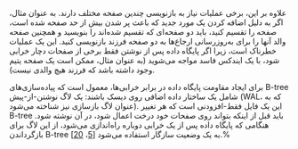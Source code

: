 علاوه بر این، برخی عملیات نیاز به بازنویسی چندین صفحه مختلف دارند. به عنوان مثال، اگر به دلیل اضافه کردن یک مورد جدید که باعث پر شدن بیش از حد صفحه شده است، صفحه را تقسیم کنید، باید دو صفحه‌ای که تقسیم شده‌اند را بنویسید و همچنین صفحه والد آنها را برای به‌روزرسانی ارجاع‌ها به دو صفحه فرزند بازنویسی کنید. این یک عملیات خطرناک است، زیرا اگر پایگاه داده پس از نوشتن فقط برخی از صفحات دچار خرابی شود، با یک ایندکس فاسد مواجه می‌شوید (به عنوان مثال، ممکن است یک صفحه یتیم وجود داشته باشد که فرزند هیچ والدی نیست).

برای ایجاد مقاومت پایگاه داده در برابر خرابی‌ها، معمول است که پیاده‌سازی‌های B-tree شامل یک ساختار داده اضافی روی دیسک باشند: یک لاگ نوشتن-از-پیش (WAL، که به عنوان لاگ بازسازی نیز شناخته می‌شود). این یک فایل فقط-افزودنی است که هر تغییر B-tree باید قبل از اینکه بتواند روی صفحات خود درخت اعمال شود، در آن نوشته شود. هنگامی که پایگاه داده پس از یک خرابی دوباره راه‌اندازی می‌شود، از این لاگ برای بازگرداندن B-tree به یک وضعیت سازگار استفاده می‌شود [[5](ch03.html#Graefe2011kk)، [20](ch03.html#Mohan1992wo)].% 